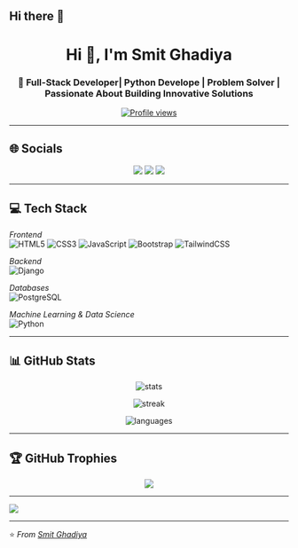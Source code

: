 ## Hi there 👋
<h1 align="center">Hi 👋, I'm Smit Ghadiya</h1>
<h3 align="center">🚀 Full-Stack Developer| Python Develope | Problem Solver | Passionate About Building Innovative Solutions</h3>

<p align="center">
  <a href="https://github.com/smitghadiya">
    <img src="https://komarev.com/ghpvc/?username=smitghadiya&label=Profile%20Views&color=0e75b6&style=flat" alt="Profile views" />
  </a>
</p>

---

## 🌐 Socials
<p align="center">
  <a href="https://instagram.com/smit_ghadiya4140"><img src="https://img.shields.io/badge/Instagram-%23E4405F.svg?logo=Instagram&logoColor=white" /></a>
  <a href="www.linkedin.com/in/smit-ghadiya-158210340"><img src="https://img.shields.io/badge/LinkedIn-%230077B5.svg?logo=linkedin&logoColor=white" /></a>
  <a href="mailto:smitghadiya4140@gmail.com"><img src="https://img.shields.io/badge/Email-D14836?logo=gmail&logoColor=white" /></a>
</p>

---

## 💻 Tech Stack
<p align="center">
  
*Frontend*  
![HTML5](https://img.shields.io/badge/html5-%23E34F26.svg?style=for-the-badge&logo=html5&logoColor=white) 
![CSS3](https://img.shields.io/badge/css3-%231572B6.svg?style=for-the-badge&logo=css3&logoColor=white) 
![JavaScript](https://img.shields.io/badge/javascript-%23323330.svg?style=for-the-badge&logo=javascript&logoColor=%23F7DF1E) 
![Bootstrap](https://img.shields.io/badge/bootstrap-%23563D7C.svg?style=for-the-badge&logo=bootstrap&logoColor=white) 
![TailwindCSS](https://img.shields.io/badge/tailwindcss-%2338B2AC.svg?style=for-the-badge&logo=tailwind-css&logoColor=white) 

*Backend*    
![Django](https://img.shields.io/badge/django-%23092E20.svg?style=for-the-badge&logo=django&logoColor=white) 

*Databases*  
![PostgreSQL](https://img.shields.io/badge/postgresql-%23316192.svg?style=for-the-badge&logo=postgresql&logoColor=white) 

*Machine Learning & Data Science*  
![Python](https://img.shields.io/badge/python-3670A0?style=for-the-badge&logo=python&logoColor=ffdd54) 

</p>

---

## 📊 GitHub Stats


<p align="center">
  <img src="https://github-readme-stats.vercel.app/api?username=smitghadiya&show_icons=true&theme=tokyonight" alt="stats" />
</p>
<p align="center">
  <img src="https://github-readme-streak-stats.herokuapp.com/?user=smitghadiya&theme=tokyonight" alt="streak" />
</p>
<p align="center">
  <img src="https://github-readme-stats.vercel.app/api/top-langs/?username=smitghadiya&layout=compact&theme=tokyonight" alt="languages" />
</p>




---

## 🏆 GitHub Trophies
<p align="center">
  <img src="https://github-profile-trophy.vercel.app/?username=smitghadiya&theme=radical&no-frame=false&no-bg=false&margin-w=4" />
</p>

---

[![](https://visitcount.itsvg.in/api?id=smitghadiya&icon=0&color=0)](https://visitcount.itsvg.in)


---
⭐ *From [Smit Ghadiya](https://github.com/smitghadiya)*

<!-- Created with ❤ using GPRM ( https://gprm.itsvg.in ) -->















